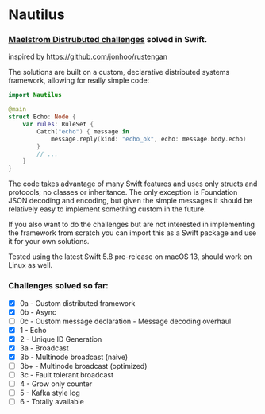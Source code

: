 # Nautilus
### [Maelstrom Distrubuted challenges](https://fly.io/dist-sys/) solved in Swift.

inspired by https://github.com/jonhoo/rustengan

The solutions are built on a custom, declarative distributed systems framework, allowing for really simple code:

```swift
import Nautilus

@main
struct Echo: Node {
    var rules: RuleSet {
        Catch("echo") { message in
            message.reply(kind: "echo_ok", echo: message.body.echo)
        }
        // ...
    }
}
```

The code takes advantage of many Swift features and uses only structs and protocols; no classes or inheritance. The only exception is Foundation JSON decoding and encoding, but given the simple messages it should be relatively easy to implement something custom in the future.

If you also want to do the challenges but are not interested in implementing the framework from scratch you can import this as a Swift package and use it for your own solutions.

Tested using the latest Swift 5.8 pre-release on macOS 13, should work on Linux as well.

### Challenges solved so far:
- [x] 0a - Custom distributed framework
- [x] 0b - Async
- [ ] 0c - Custom message declaration - Message decoding overhaul
- [x] 1 - Echo
- [x] 2 - Unique ID Generation
- [x] 3a - Broadcast
- [x] 3b - Multinode broadcast (naive)
- [ ] 3b+ - Multinode broadcast (optimized)
- [ ] 3c - Fault tolerant broadcast
- [ ] 4 - Grow only counter
- [ ] 5 - Kafka style log
- [ ] 6 - Totally available

